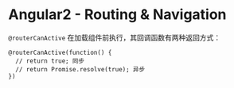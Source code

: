 # Angular2 - Routing & Navigation

`@routerCanActive` 在加载组件前执行，其回调函数有两种返回方式：

    @routerCanActive(function() {
      // return true; 同步
      // return Promise.resolve(true); 异步
    })
